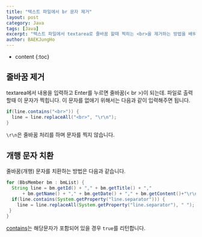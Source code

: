 ```yaml
---
title: "텍스트 파일에서 br 문자 제거"
layout: post
category: Java
tags: [Java]
excerpt: "텍스트 파일에서 textarea로 줄바꿈 할때 찍히는 <br>을 제거하는 방법을 배워봅시다."
author: BAEKJungHo
---
```


* content
{:toc}

## 줄바꿈 제거

  textarea에서 내용을 입력하고 Enter를 누르면 줄바꿈(< br >)이 되는데. 파일로 출력할때
  이 문자가 찍힙니다. 이 문자를 없애기 위해서는 다음과 같이 입력해주면 됩니다.

  ```java
  if(line.contains("<br>")) {
    line = line.replaceAll("<br>", "\r\n");
  }
  ```

  `\r\n`은 줄바꿈 처리를 하며 문자를 찍지 않습니다.

## 개행 문자 치환

  줄바꿈(개행) 문자를 치환하는 방법은 다음과 같습니다.

  ```java
  for (BbsMember bm : bmList) {
    String line = bm.getId() + "," + bm.getTitle() + ","
        + bm.getName() + "," + bm.getDate() + "," + bm.getContent()+"\r\n";
    if(line.contains(System.getProperty("line.separator"))) {
      line = line.replaceAll(System.getProperty("line.separator"), " ");
   }
  }
  ```

  [contains](https://baekjungho.github.io/java-api/#string-%EB%A9%94%EC%86%8C%EB%93%9C)는 해당문자가 포함되어 있을 경우
  `true`를 리턴합니다.
